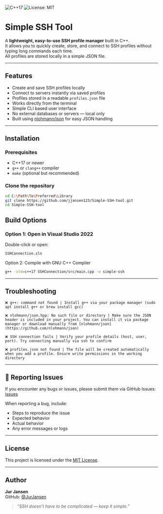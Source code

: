 ![C++17](https://img.shields.io/badge/language-C%2B%2B17-blue.svg)
![License: MIT](https://img.shields.io/badge/License-MIT-yellow.svg)

# Simple SSH Tool

A **lightweight, easy-to-use SSH profile manager** built in C++.  
It allows you to quickly create, store, and connect to SSH profiles without typing long commands each time.  
All profiles are stored locally in a simple JSON file.

---

## Features

- Create and save SSH profiles locally  
- Connect to servers instantly via saved profiles
- Profiles stored in a readable `profiles.json` file  
- Works directly from the terminal
- Simple CLI based user interface
- No external databases or servers — local only  
- Built using [nlohmann/json](https://github.com/nlohmann/json) for easy JSON handling  

---

## Installation

### Prerequisites
- C++17 or newer  
- `g++` or `clang++` compiler  
- `make` (optional but recommended)

### Clone the repository
```bash
cd C:\Path\To\Preferred\Library
git clone https://github.com/jjansen123/Simple-SSH-tool.git
cd Simple-SSH-tool
```

## Build Options
### Option 1: Open in Visual Studio 2022
Double-click or open:

```bash
SSHConnection.sln
```

Option 2: Compile with GNU C++ Compiler
```bash
g++ -std=c++17 SSHConnection/src/main.cpp -o simple-ssh
```
---
## Troubleshooting
```
❌ g++: command not found | Install g++ via your package manager (sudo apt install g++ or brew install gcc)
```
```
❌ nlohmann/json.hpp: No such file or directory | Make sure the JSON header is included in your project. You can install it via package manager or download manually from [nlohmann/json](https://github.com/nlohmann/json)
```
```
❌ SSH connection fails | Verify your profile details (host, user, port). Try connecting manually via ssh to confirm
```
```
❌ profiles.json not found | The file will be created automatically when you add a profile. Ensure write permissions in the working directory
```
---
## 🐛 Reporting Issues

If you encounter any bugs or issues, please submit them via GitHub Issues:  
[issues](https://github.com/jjansen123/Simple-SSH-tool/issues)

When reporting a bug, include:
- Steps to reproduce the issue
- Expected behavior
- Actual behavior
- Any error messages or logs
---

## License

This project is licensed under the [MIT License](LICENSE).

---

## Author

**Jur Jansen**  
GitHub: [@JurJansen](https://github.com/JurJansen)

> _“SSH doesn’t have to be complicated — keep it simple.”_
